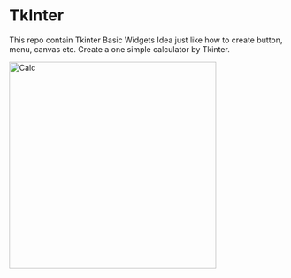 # TkInter
This repo contain Tkinter Basic Widgets Idea just like how to create button, menu, canvas  etc.
Create a one simple calculator by Tkinter.


<img width="374" alt="Calc" src="https://github.com/miqbal303/TkInter/assets/113835737/cee62cbe-cf1e-4f1a-b4b9-ae479dfa229a">
